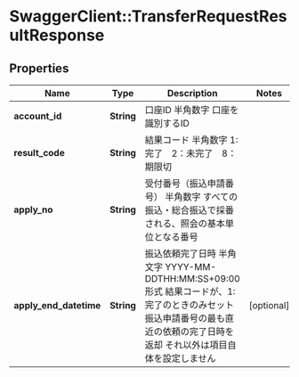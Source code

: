 # SwaggerClient::TransferRequestResultResponse

## Properties
Name | Type | Description | Notes
------------ | ------------- | ------------- | -------------
**account_id** | **String** | 口座ID 半角数字 口座を識別するID  | 
**result_code** | **String** | 結果コード 半角数字 1:完了　2：未完了　8：期限切  | 
**apply_no** | **String** | 受付番号（振込申請番号） 半角数字 すべての振込・総合振込で採番される、照会の基本単位となる番号  | 
**apply_end_datetime** | **String** | 振込依頼完了日時 半角文字 YYYY-MM-DDTHH:MM:SS+09:00形式 結果コードが、1:完了のときのみセット 振込申請番号の最も直近の依頼の完了日時を返却 それ以外は項目自体を設定しません  | [optional] 


